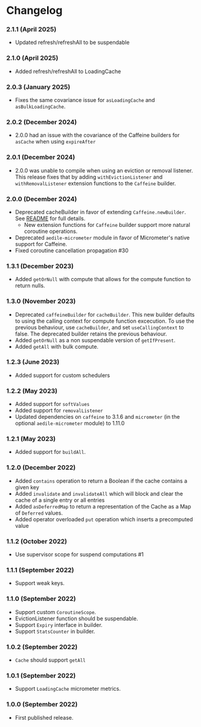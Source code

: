 # Changelog

### 2.1.1 (April 2025)

* Updated refresh/refreshAll to be suspendable

### 2.1.0 (April 2025)

* Added refresh/refreshAll to LoadingCache

### 2.0.3 (January 2025)

* Fixes the same covariance issue for `asLoadingCache` and `asBulkLoadingCache`.

### 2.0.2 (December 2024)

* 2.0.0 had an issue with the covariance of the Caffeine builders for `asCache` when using `expireAfter`

### 2.0.1 (December 2024)

* 2.0.0 was unable to compile when using an eviction or removal listener. This release fixes that by adding
  `withEvictionListener` and `withRemovalListener` extension functions to the `Caffeine` builder.

### 2.0.0 (December 2024)

* Deprecated cacheBuilder in favor of extending `Caffeine.newBuilder`. See [README](README.md) for full details.
   * New extension functions for `Caffeine` builder support more natural coroutine operations.
* Deprecated `aedile-micrometer` module in favor of Micrometer's native support for Caffeine.
* Fixed coroutine cancellation propagation #30

### 1.3.1  (December 2023)

* Added `getOrNull` with compute that allows for the compute function to return nulls.

### 1.3.0 (November 2023)

* Deprecated `caffeineBuilder` for `cacheBuilder`. This new builder defaults to using the calling context for compute
  function excecution. To use the previous behaviour, use `cacheBuilder`, and set `useCallingContext` to false. The
  deprecated builder retains the previous behaviour.
* Added `getOrNull` as a non suspendable version of `getIfPresent`.
* Added `getAll` with bulk compute.

### 1.2.3 (June 2023)

* Added support for custom schedulers

### 1.2.2 (May 2023)

* Added support for `softValues`
* Added support for `removalListener`
* Updated dependencies on `caffeine` to 3.1.6 and `micrometer` (in the optional `aedile-micrometer` module) to 1.11.0

### 1.2.1 (May 2023)

* Added support for `buildAll`.

### 1.2.0 (December 2022)

* Added `contains` operation to return a Boolean if the cache contains a given key
* Added `invalidate` and `invalidateAll` which will block and clear the cache of a single entry or all entries
* Added `asDeferredMap` to return a representation of the Cache as a Map of `Deferred` values.
* Added operator overloaded `put` operation which inserts a precomputed value

### 1.1.2 (October 2022)

* Use supervisor scope for suspend computations #1

### 1.1.1 (September 2022)

* Support weak keys.

### 1.1.0 (September 2022)

* Support custom `CoroutineScope`.
* EvictionListener function should be suspendable.
* Support `Expiry` interface in builder.
* Support `StatsCounter` in builder.

### 1.0.2 (September 2022)

* `Cache` should support `getAll`

### 1.0.1 (September 2022)

* Support `LoadingCache` micrometer metrics.

### 1.0.0 (September 2022)

* First published release.
